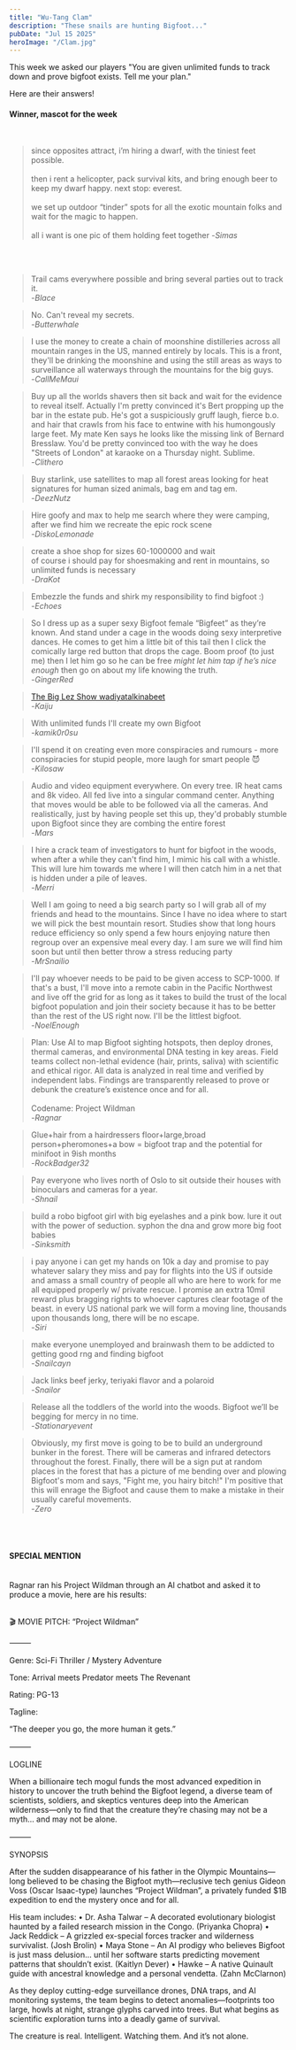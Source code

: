```yaml
---
title: "Wu-Tang Clam"
description: "These snails are hunting Bigfoot..."
pubDate: "Jul 15 2025"
heroImage: "/Clam.jpg"
---
```


This week we asked our players "You are given unlimited funds to track down and prove bigfoot exists. Tell me your plan." 

Here are their answers!

<h4>Winner, mascot for the week</h4><br>

>since opposites attract, i’m hiring a dwarf, with the tiniest feet possible.<br>
><br>
>then i rent a helicopter, pack survival kits, and bring enough beer to keep my dwarf happy. next stop: everest.<br>
><br>
>we set up outdoor “tinder” spots for all the exotic mountain folks and wait for the magic to happen.<br>
><br>
>all i want is one pic of them holding feet together
>-<cite>Simas</cite>

<br>
<br>

>Trail cams everywhere possible and bring several parties out to track it.<br>
>-<cite>Blace</cite>

>No. Can't reveal my secrets.<br>
>-<cite>Butterwhale</cite>

>I use the money to create a chain of moonshine distilleries across all mountain ranges in the US, 
>manned entirely by locals. This is a front, they'll be drinking the moonshine and using the still areas as ways to surveillance all waterways through the mountains for the big guys.<br>
>-<cite>CallMeMaui</cite>

>Buy up all the worlds shavers then sit back and wait for the evidence to reveal itself. Actually I'm pretty convinced it's Bert propping up the bar in the estate pub. He's got a suspiciously 
>gruff laugh, fierce b.o. and hair that crawls from his face to entwine with his humongously large feet. My mate Ken says he looks like the missing link of Bernard Bresslaw. You'd be pretty 
>convinced too with the way he does "Streets of London" at karaoke on a Thursday night. Sublime.<br>
>-<cite>Clithero</cite>

>Buy starlink, use satellites to map all forest areas looking for heat signatures for human sized animals, bag em and tag em.<br>
>-<cite>DeezNutz</cite>

>Hire goofy and max to help me search where they were camping, after we find him we recreate the epic rock scene<br>
>-<cite>DiskoLemonade</cite>

>create a shoe shop for sizes 60-1000000 and wait<br>
>of course i should pay for shoesmaking and rent in mountains, so unlimited funds is necessary<br>
>-<cite>DraKot</cite>

>Embezzle the funds and shirk my responsibility to find bigfoot :)<br>
>-<cite>Echoes</cite>

>So I dress up as a super sexy Bigfoot female “Bigfeet” as they’re known. And stand under a cage in the woods doing sexy interpretive dances. 
>He comes to get him a little bit of this tail then I click the comically large red button that drops the cage. Boom proof (to just me) then I 
>let him go so he can be free *might let him tap if he’s nice enough* then go on about my life knowing the truth.<br>
>-<cite>GingerRed</cite>

><a href="https://tenor.com/view/sassy-big-lez-show-wadiyatalkinabeet-what-are-you-talking-about-tell-me-gif-8526583" >The Big Lez Show wadiyatalkinabeet</a><br>
>-<cite>Kaiju</cite>

>With unlimited funds I'll create my own Bigfoot<br>
>-<cite>kamik0r0su</cite>

>I'll spend it on creating even more conspiracies and rumours - more conspiracies for stupid people, more laugh for smart people 😈<br>
>-<cite>Kilosaw</cite>

>Audio and video equipment everywhere. On every tree. IR heat cams and 8k video. All fed live into a singular command center. Anything that moves would be 
>able to be followed via all the cameras. And realistically, just by having people set this up, they'd probably stumble upon Bigfoot since they are combing the entire forest<br>
>-<cite>Mars</cite>

>I hire a crack team of investigators to hunt for bigfoot in the woods, when after a while they can't find him, I mimic his call with a whistle. This will lure him towards me where I will then catch him in a net that is hidden under a pile of leaves.<br>
>-<cite>Merri</cite>

>Well I am going to need a big search party so I will grab all of my friends and head to the mountains. Since I have no idea where to start we will pick the best mountain resort. 
>Studies show that long hours reduce efficiency so only spend a few hours enjoying nature then regroup over an expensive meal every day. I am sure we will find him soon but until then better throw a stress reducing party<br>
>-<cite>MrSnailio</cite>

>I'll pay whoever needs to be paid to be given access to SCP-1000. If that's a bust, I'll move into a remote cabin in the Pacific Northwest and live off the grid for as long as it takes 
>to build the trust of the local bigfoot population and join their society because it has to be better than the rest of the US right now. I'll be the littlest bigfoot.<br>
>-<cite>NoelEnough</cite>

>Plan: Use AI to map Bigfoot sighting hotspots, then deploy drones, thermal cameras, and environmental DNA testing in key areas. Field teams collect non-lethal evidence (hair, prints, saliva) with scientific and ethical rigor. 
>All data is analyzed in real time and verified by independent labs. Findings are transparently released to prove or debunk the creature’s existence once and for all.<br>
><br>
>Codename: Project Wildman<br>
>-<cite>Ragnar</cite>

>Glue+hair from a hairdressers floor+large,broad person+pheromones+a bow = bigfoot trap and the potential for minifoot in 9ish months<br>
>-<cite>RockBadger32</cite>

>Pay everyone who lives north of Oslo to sit outside their houses with binoculars and cameras for a year.<br>
>-<cite>Shnail</cite>

>build a robo bigfoot girl with big eyelashes and a pink bow. lure it out with the power of seduction. syphon the dna and grow more big foot babies<br>
>-<cite>Sinksmith</cite>

>i pay anyone i can get my hands on 10k a day and promise to pay whatever salary they miss and pay for flights into the US if outside and amass a small country of people all who are here to work for me all equipped properly w/ private rescue. 
>I promise an extra 10mil reward plus bragging rights to whoever captures clear footage of the beast. in every US national park we will form a moving line, thousands upon thousands long, there will be no escape.<br>
>-<cite>Siri</cite>

>make everyone unemployed and brainwash them to be addicted to getting good rng and finding bigfoot<br>
>-<cite>Snailcayn</cite>

>Jack links beef jerky, teriyaki flavor and a polaroid<br>
>-<cite>Snailor</cite>

>Release all the toddlers of the world into the woods. Bigfoot we’ll be begging for mercy in no time.<br>
>-<cite>Stationaryevent</cite>

>Obviously, my first move is going to be to build an underground bunker in the forest. There will be cameras and infrared detectors throughout the forest. Finally, there will be a sign put at random places in the forest that has a picture of me 
>bending over and plowing Bigfoot's mom and says, "Fight me, you hairy bitch!" I'm positive that this will enrage the Bigfoot and cause them to make a mistake in their usually careful movements.<br>
>-<cite>Zero</cite>

<br>
<br>

<h4> SPECIAL MENTION </h4><br>
Ragnar ran his Project Wildman through an AI chatbot and asked it to produce a movie, here are his results:<br>
<br>
<p>
🎬 MOVIE PITCH: “Project Wildman”

⸻

Genre: Sci-Fi Thriller / Mystery Adventure

Tone: Arrival meets Predator meets The Revenant

Rating: PG-13

Tagline:

“The deeper you go, the more human it gets.”

⸻

LOGLINE

When a billionaire tech mogul funds the most advanced expedition in history to uncover the truth behind the Bigfoot legend, a diverse team of scientists, soldiers, and skeptics ventures deep into the American wilderness—only to find that the creature they’re chasing may not be a myth… and may not be alone.

⸻

SYNOPSIS

After the sudden disappearance of his father in the Olympic Mountains—long believed to be chasing the Bigfoot myth—reclusive tech genius Gideon Voss (Oscar Isaac-type) launches “Project Wildman”, a privately funded $1B expedition to end the mystery once and for all.

His team includes:
    •    Dr. Asha Talwar – A decorated evolutionary biologist haunted by a failed research mission in the Congo. (Priyanka Chopra)
    •    Jack Reddick – A grizzled ex-special forces tracker and wilderness survivalist. (Josh Brolin)
    •    Maya Stone – An AI prodigy who believes Bigfoot is just mass delusion… until her software starts predicting movement patterns that shouldn’t exist. (Kaitlyn Dever)
    •    Hawke – A native Quinault guide with ancestral knowledge and a personal vendetta. (Zahn McClarnon)

As they deploy cutting-edge surveillance drones, DNA traps, and AI monitoring systems, the team begins to detect anomalies—footprints too large, howls at night, strange glyphs carved into trees. But what begins as scientific exploration turns into a deadly game of survival.

The creature is real. Intelligent. Watching them.
And it’s not alone.
</p>
